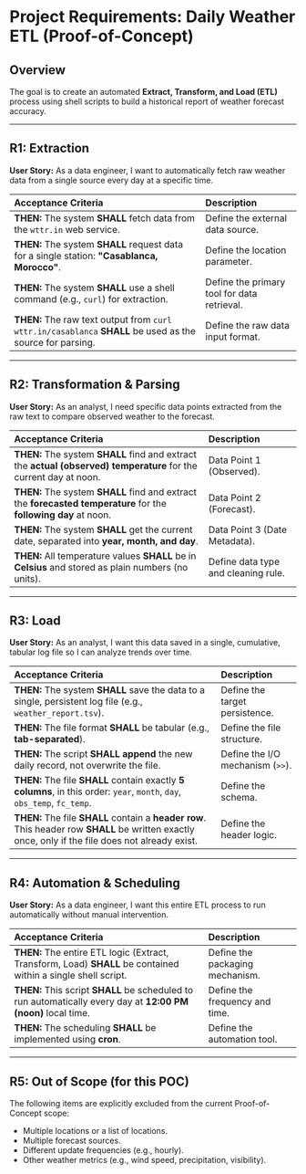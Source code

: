 # Project Requirements: Daily Weather ETL (Proof-of-Concept)

## Overview

The goal is to create an automated **Extract, Transform, and Load ($\text{ETL}$)** process using shell scripts to build a historical report of weather forecast accuracy.

---

## R1: Extraction

**User Story:** As a data engineer, I want to automatically fetch raw weather data from a single source every day at a specific time.

| Acceptance Criteria | Description |
| :--- | :--- |
| **THEN:** The system **SHALL** fetch data from the `wttr.in` web service. | Define the external data source. |
| **THEN:** The system **SHALL** request data for a single station: **"Casablanca, Morocco"**. | Define the location parameter. |
| **THEN:** The system **SHALL** use a shell command (e.g., `curl`) for extraction. | Define the primary tool for data retrieval. |
| **THEN:** The raw text output from `curl wttr.in/casablanca` **SHALL** be used as the source for parsing. | Define the raw data input format. |

---

## R2: Transformation & Parsing

**User Story:** As an analyst, I need specific data points extracted from the raw text to compare observed weather to the forecast.

| Acceptance Criteria | Description |
| :--- | :--- |
| **THEN:** The system **SHALL** find and extract the **actual (observed) temperature** for the current day at noon. | Data Point 1 (Observed). |
| **THEN:** The system **SHALL** find and extract the **forecasted temperature** for the **following day** at noon. | Data Point 2 (Forecast). |
| **THEN:** The system **SHALL** get the current date, separated into **year, month, and day**. | Data Point 3 (Date Metadata). |
| **THEN:** All temperature values **SHALL** be in **Celsius** and stored as plain numbers (no units). | Define data type and cleaning rule. |

---

## R3: Load

**User Story:** As an analyst, I want this data saved in a single, cumulative, tabular log file so I can analyze trends over time.

| Acceptance Criteria | Description |
| :--- | :--- |
| **THEN:** The system **SHALL** save the data to a single, persistent log file (e.g., `weather_report.tsv`). | Define the target persistence. |
| **THEN:** The file format **SHALL** be tabular (e.g., **tab-separated**). | Define the file structure. |
| **THEN:** The script **SHALL** **append** the new daily record, not overwrite the file. | Define the $\text{I/O}$ mechanism (`>>`). |
| **THEN:** The file **SHALL** contain exactly **5 columns**, in this order: `year`, `month`, `day`, `obs_temp`, `fc_temp`. | Define the schema. |
| **THEN:** The file **SHALL** contain a **header row**. This header row **SHALL** be written exactly once, only if the file does not already exist. | Define the header logic. |

---

## R4: Automation & Scheduling

**User Story:** As a data engineer, I want this entire $\text{ETL}$ process to run automatically without manual intervention.

| Acceptance Criteria | Description |
| :--- | :--- |
| **THEN:** The entire $\text{ETL}$ logic ($\text{Extract}$, $\text{Transform}$, $\text{Load}$) **SHALL** be contained within a single shell script. | Define the packaging mechanism. |
| **THEN:** This script **SHALL** be scheduled to run automatically every day at **12:00 $\text{PM}$ (noon)** local time. | Define the frequency and time. |
| **THEN:** The scheduling **SHALL** be implemented using **$\text{cron}$**. | Define the automation tool. |

---

## R5: Out of Scope (for this POC)

The following items are explicitly excluded from the current Proof-of-Concept scope:

* Multiple locations or a list of locations.
* Multiple forecast sources.
* Different update frequencies (e.g., hourly).
* Other weather metrics (e.g., wind speed, precipitation, visibility).